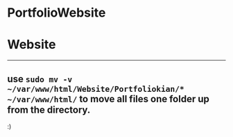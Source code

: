 # PortfolioWebsite
# Website
---
use ```sudo mv -v ~/var/www/html/Website/Portfoliokian/* ~/var/www/html/``` to move all files one folder up from the directory.
---

:)
